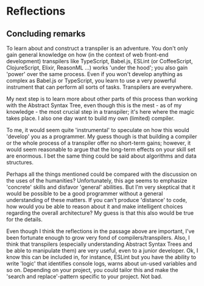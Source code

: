 # Reflections


## Concluding remarks
To learn about and construct a transpiler is an adventure. You don't 
only gain general knowledge on how (in the context of web front-end 
development) transpilers like TypeScript, Babel.js, ESLint (or CoffeeScript, 
ClojureScript, Elixir, ReasonML ...) works 'under the hood'; you also 
gain 'power' over the same process. Even if you won't develop anything 
as complex as Babel.js or TypeScript, you learn to use a very powerful 
instrument that can perform all sorts of tasks. Transpilers are everywhere.

My next step is to learn more about other parts of this process than working 
with the Abstract Syntax Tree, even though this is the mest - as of my 
knowledge - the most crucial step in a transpiler; it's here where the 
magic takes place. I also one day want to build my own (limited) compiler.

To me, it would seem quite 'instrumental' to speculate on how this would 'develop' you 
as a programmer. My guess though is that building a compiler or the whole 
process of a transpiler offer no short-term gains; however, it would 
seem reasonable to argue that the long-term effects on your skill set 
are enormous. I bet the same thing could be said about algorithms and 
data structures. 

Perhaps all the things mentioned could be compared with the discussion on 
the uses of the humanities? Unfortunately, this age seems to emphasize 'concrete' 
skills and disfavor 'general' abilities. But I'm very skeptical that it would 
be possible to be a good programmer without a general understanding of 
these matters. If you can't produce 'distance' to code, how would you be 
able to reason about it and make intelligent choices regarding the overall 
architecture? My guess is that this also would be true for the details.

Even though I think the reflections in the passage above are important, I've been 
fortunate enough to grow very fond of compilers/transpilers. Also, I think 
that transpilers (especially understanding Abstract Syntax Trees and be able to 
manipulate them) are very useful, even to a junior developer. Ok, I know this 
can be included in, for instance, ESLint but you have the ability to 
write 'logic' that identifies console logs, warns about un-used variables 
and so on. Depending on your project, you could tailor this and make 
the 'search and replace'-pattern specific to your project. Not bad.



